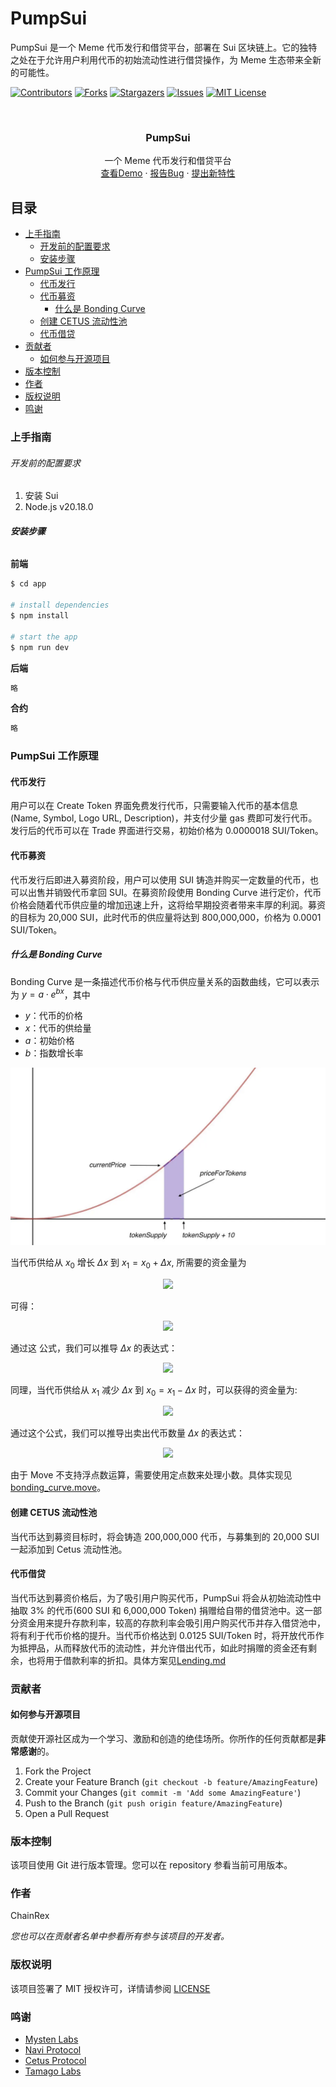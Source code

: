 # PumpSui

PumpSui 是一个 Meme 代币发行和借贷平台，部署在 Sui 区块链上。它的独特之处在于允许用户利用代币的初始流动性进行借贷操作，为 Meme 生态带来全新的可能性。

<!-- PROJECT SHIELDS -->

[![Contributors][contributors-shield]][contributors-url]
[![Forks][forks-shield]][forks-url]
[![Stargazers][stars-shield]][stars-url]
[![Issues][issues-shield]][issues-url]
[![MIT License][license-shield]][license-url]

<!-- PROJECT LOGO -->
<br />

<p align="center">
  <h3 align="center">PumpSui</h3>
  <p align="center">
    一个 Meme 代币发行和借贷平台
    <br />
    <a href="http://pumpsui.org">查看Demo</a>
    ·
    <a href="https://github.com/ChainRex/pumpsui/issues">报告Bug</a>
    ·
    <a href="https://github.com/ChainRex/pumpsui/issues">提出新特性</a>
  </p>
</p>

## 目录

- [上手指南](#上手指南)
  - [开发前的配置要求](#开发前的配置要求)
  - [安装步骤](#安装步骤)
- [PumpSui 工作原理](#pumpsui-工作原理)
  - [代币发行](#代币发行)
  - [代币募资](#代币募资)
    - [什么是 Bonding Curve](#什么是-bonding-curve)
  - [创建 CETUS 流动性池](#创建-cetus-流动性池)
  - [代币借贷](#代币借贷)
- [贡献者](#贡献者)
  - [如何参与开源项目](#如何参与开源项目)
- [版本控制](#版本控制)
- [作者](#作者)
- [版权说明](#版权说明)
- [鸣谢](#鸣谢)

### 上手指南

###### 开发前的配置要求

1. 安装 Sui
2. Node.js v20.18.0

###### **安装步骤**

**前端**

```sh
$ cd app

# install dependencies
$ npm install

# start the app
$ npm run dev
```

**后端**

```sh
略
```

**合约**

```sh
略
```

<!-- ### 文件目录说明

eg:

```
filetree
├── ARCHITECTURE.md
├── LICENSE.txt
├── README.md
├── /account/
├── /bbs/
├── /docs/
│  ├── /rules/
│  │  ├── backend.txt
│  │  └── frontend.txt
├── manage.py
├── /oa/
├── /static/
├── /templates/
├── useless.md
└── /util/

```

### 开发的架构

请阅读[ARCHITECTURE.md](https://github.com/ChainRex/pumpsui/blob/master/ARCHITECTURE.md) 查阅为该项目的架构。

### 部署

暂无

### 使用到的框架

- [xxxxxxx](https://getbootstrap.com)
- [xxxxxxx](https://jquery.com)
- [xxxxxxx](https://laravel.com) -->

### PumpSui 工作原理

#### 代币发行

用户可以在 Create Token 界面免费发行代币，只需要输入代币的基本信息(Name, Symbol, Logo URL, Description)，并支付少量 gas 费即可发行代币。发行后的代币可以在 Trade 界面进行交易，初始价格为 0.0000018 SUI/Token。

#### 代币募资

代币发行后即进入募资阶段，用户可以使用 SUI 铸造并购买一定数量的代币，也可以出售并销毁代币拿回 SUI。在募资阶段使用 Bonding Curve 进行定价，代币价格会随着代币供应量的增加迅速上升，这将给早期投资者带来丰厚的利润。募资的目标为 20,000 SUI，此时代币的供应量将达到 800,000,000，价格为 0.0001 SUI/Token。

##### 什么是 Bonding Curve

Bonding Curve 是一条描述代币价格与代币供应量关系的函数曲线，它可以表示为 $y=a \cdot e^{bx}$，其中

- $y$：代币的价格
- $x$：代币的供给量
- $a$：初始价格
- $b$：指数增长率

![Bonding Curve](imgs/bonding_curve.png)

当代币供给从 $x_0$ 增长 $\Delta x$ 到 $x_1=x_0+\Delta x$, 所需要的资金量为

<div align="center">
<img src="https://latex.codecogs.com/svg.latex?\Delta%20y%20=%20\int_{x_0}^{x_1}%20a%20\cdot%20e^{b%20\cdot%20x}%20\,%20dx" />
</div>

可得：

<div align="center">
<img src="https://latex.codecogs.com/svg.latex?\Delta%20y%20=%20\frac{a%20\cdot%20\left(e^{b%20\cdot%20(x_0+\Delta%20x)}%20-%20e^{b%20\cdot%20x_0}\right)}{b}" />
</div>

通过这 公式，我们可以推导 $\Delta x$ 的表达式：

<div align="center">
<img src="https://latex.codecogs.com/svg.latex?\begin{align}\Delta%20y%20&=%20\frac{a%20\cdot%20\left(e^{b%20\cdot%20(x_0%20+%20\Delta%20x)}%20-%20e^{b%20\cdot%20x_0}\right)}{b}\\\frac{b%20\cdot%20\Delta%20y}{a}%20&=%20e^{b%20\cdot%20(x_0%20+%20\Delta%20x)}%20-%20e^{b%20\cdot%20x_0}\\%20\frac{b%20\cdot%20\Delta%20y}{a}%20+%20e^{b%20\cdot%20x_0}%20&=e^{b%20\cdot%20(x_0%20+%20\Delta%20x)}%20\\b%20\cdot%20(x_0%20+%20\Delta%20x)%20&=%20\ln\left(\frac{b%20\cdot%20\Delta%20y}{a}%20+%20e^{b%20\cdot%20x_0}\right)\\\Delta%20x%20&=%20\frac{1}{b}%20\cdot%20\ln\left(\frac{b%20\cdot%20\Delta%20y}{a}%20+%20e^{b%20\cdot%20x_0}\right)%20-%20x_0\end{align}" />
</div>

同理，当代币供给从 $x_1$ 减少 $\Delta x$ 到 $x_0=x_1-\Delta x$ 时，可以获得的资金量为:

<div align="center">
<img src="https://latex.codecogs.com/svg.latex?\Delta%20y%20=%20\frac{a%20\cdot%20\left(e^{b%20\cdot%20x_1}%20-%20e^{b%20\cdot%20(x_1-\Delta%20x)}\right)}{b}" />
</div>

通过这个公式，我们可以推导出卖出代币数量 $\Delta x$ 的表达式：

<div align="center">
<img src="https://latex.codecogs.com/svg.latex?\begin{align}\Delta%20y%20&=%20\frac{a%20\cdot%20\left(e^{b%20\cdot%20x_1}%20-%20e^{b%20\cdot%20(x_1-\Delta%20x)}\right)}{b}\\\frac{b%20\cdot%20\Delta%20y}{a}%20&=%20e^{b%20\cdot%20x_1}%20-%20e^{b%20\cdot%20(x_1-\Delta%20x)}\\e^{b%20\cdot%20(x_1-\Delta%20x)}%20&=%20e^{b%20\cdot%20x_1}%20-%20\frac{b%20\cdot%20\Delta%20y}{a}\\b%20\cdot%20(x_1-\Delta%20x)%20&=%20\ln\left(e^{b%20\cdot%20x_1}%20-%20\frac{b%20\cdot%20\Delta%20y}{a}\right)\\\Delta%20x%20&=%20x_1%20-%20\frac{1}{b}%20\cdot%20\ln\left(e^{b%20\cdot%20x_1}%20-%20\frac{b%20\cdot%20\Delta%20y}{a}\right)\end{align}" />
</div>

由于 Move 不支持浮点数运算，需要使用定点数来处理小数。具体实现见[bonding_curve.move](contracts/pumpsui/sources/bonding_curve.move)。

#### 创建 CETUS 流动性池

当代币达到募资目标时，将会铸造 200,000,000 代币，与募集到的 20,000 SUI 一起添加到 Cetus 流动性池。

#### 代币借贷

当代币达到募资价格后，为了吸引用户购买代币，PumpSui 将会从初始流动性中抽取 3% 的代币(600 SUI 和 6,000,000 Token) 捐赠给自带的借贷池中。这一部分资金用来提升存款利率，较高的存款利率会吸引用户购买代币并存入借贷池中，将有利于代币价格的提升。当代币价格达到 0.0125 SUI/Token 时，将开放代币作为抵押品，从而释放代币的流动性，并允许借出代币，如此时捐赠的资金还有剩余，也将用于借款利率的折扣。具体方案见[Lending.md](Lending.md)

### 贡献者

<!-- 请阅读**CONTRIBUTING.md** 查阅为该项目做出贡献的开发者。 -->

#### 如何参与开源项目

贡献使开源社区成为一个学习、激励和创造的绝佳场所。你所作的任何贡献都是**非常感谢**的。

1. Fork the Project
2. Create your Feature Branch (`git checkout -b feature/AmazingFeature`)
3. Commit your Changes (`git commit -m 'Add some AmazingFeature'`)
4. Push to the Branch (`git push origin feature/AmazingFeature`)
5. Open a Pull Request

### 版本控制

该项目使用 Git 进行版本管理。您可以在 repository 参看当前可用版本。

### 作者

ChainRex

_您也可以在贡献者名单中参看所有参与该项目的开发者。_

### 版权说明

该项目签署了 MIT 授权许可，详情请参阅 [LICENSE](https://github.com/ChainRex/pumpsui/blob/master/LICENSE)

### 鸣谢

- [Mysten Labs](https://github.com/MystenLabs)
- [Navi Protocol](https://github.com/naviprotocol)
- [Cetus Protocol](https://github.com/CetusProtocol)
- [Tamago Labs](https://github.com/tamago-labs)
<!-- links -->

[your-project-path]: ChainRex/pumpsui
[contributors-shield]: https://img.shields.io/github/contributors/ChainRex/pumpsui.svg?style=flat-square
[contributors-url]: https://github.com/ChainRex/pumpsui/contributors
[forks-shield]: https://img.shields.io/github/forks/ChainRex/pumpsui.svg?style=flat-square
[forks-url]: https://github.com/ChainRex/pumpsui/network/members
[stars-shield]: https://img.shields.io/github/stars/ChainRex/pumpsui.svg?style=flat-square
[stars-url]: https://github.com/ChainRex/pumpsui/stargazers
[issues-shield]: https://img.shields.io/github/issues/ChainRex/pumpsui.svg?style=flat-square
[issues-url]: https://img.shields.io/github/issues/ChainRex/pumpsui.svg
[license-shield]: https://img.shields.io/github/license/ChainRex/pumpsui.svg?style=flat-square
[license-url]: https://github.com/ChainRex/pumpsui/blob/master/LICENSE
